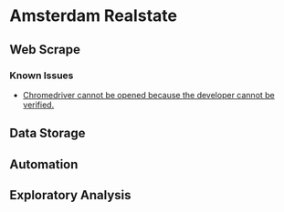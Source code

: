 # Amsterdam Realstate

## Web Scrape

### Known Issues

- [Chromedriver cannot be opened because the developer cannot be verified.](https://stackoverflow.com/questions/60362018/macos-catalinav-10-15-3-error-chromedriver-cannot-be-opened-because-the-de)

## Data Storage

## Automation

## Exploratory Analysis

 
